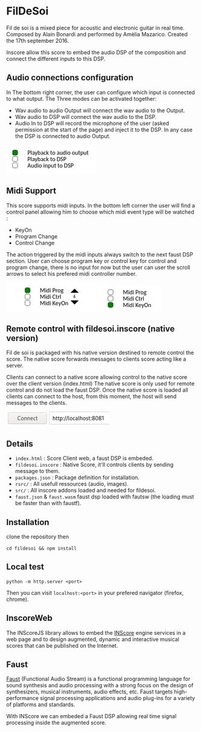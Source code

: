 # FilDeSoi
Fil de soi is a mixed piece for acoustic and electronic guitar in real time. Composed by Alain Bonardi and performed by Amèlia Mazarico.
Created the 17th september 2016.

Inscore allow this score to embed the audio DSP of the composition and connect the different inputs to this DSP.

## Audio connections configuration
In The bottom right corner, the user can configure which input is connected to what output. The Three modes can be activated together:
- Wav audio to audio Output will connect the wav audio to the Output.
- Wav audio to DSP will connect the wav audio to the DSP.
- Audio In to DSP will record the microphone of the user (asked permission at the start of the page) and inject it to the DSP.
In any case the DSP is connected to audio Output.

![](./rsrc/audioControl.png) 

## Midi Support
This score supports midi inputs.
In the bottom left corner the user will find a control panel allowing him to choose which midi event type will be watched :
- KeyOn
- Program Change
- Control Change

The action triggered by the midi inputs always switch to the next faust DSP section.
User can choose program key or control key for control and program change, there is no input for now but the user can user the scroll arrows to select his prefered midi controller number.

![](./rsrc/midiControl.png) 
![](./rsrc/midiControl_keyon.png)

## Remote control with fildesoi.inscore (native version)
Fil de soi is packaged with his native version destined to remote control the score.
The native score forwards messages to clients score acting like a server.

Clients can connect to a native score allowing control to the native score over the client version (index.html)
The native score is only used for remote control and do not load the faust DSP.
Once the native score is loaded all clients can connect to the host, from this moment, the host will send messages to the clients.

![](./rsrc/remoteConnection.png)


## Details
- `index.html` : Score Client web, a faust DSP is embeded.
- `fildesoi.inscore` : Native Score, it'll controls clients by sending message to them.
- `packages.json` : Package definition for installation.
- `rsrc/` : All usefull ressources (audio, images).
- `src/` : All inscore addons loaded and needed for fildesoi.
- `faust.json` & `faust.wasm` faust dsp loaded with fautsw (the loading must be faster than with faustf).

## Installation
clone the repository then
```
cd fildesoi && npm install
```

## Local test
```
python -m http.server <port>
```
Then you can visit `localhost:<port>` in your prefered navigator (firefox, chrome). 

## InscoreWeb
The INScoreJS library allows to embed the [INScore](https://inscore.grame.fr) engine services in a web page and to design augmented, dynamic and interactive musical scores that can be published on the Internet.

## Faust
[Faust](https://faust.grame.fr/) (Functional Audio Stream) is a functional programming language for sound synthesis and audio processing with a strong focus on the design of synthesizers, musical instruments, audio effects, etc. Faust targets high-performance signal processing applications and audio plug-ins for a variety of platforms and standards.

With INScore we can embeded a Faust DSP allowing real time signal processing inside the augmented score.